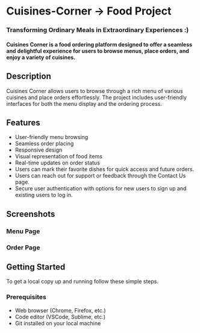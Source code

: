 # Cuisines-Corner -> Food Project
### Transforming Ordinary Meals in Extraordinary Experiences :)

#### Cuisines Corner is a food ordering platform designed to offer a seamless and delightful experience for users to browse menus, place orders, and enjoy a variety of cuisines. 

## Description

Cuisines Corner allows users to browse through a rich menu of various cuisines and place orders effortlessly. The project includes user-friendly interfaces for both the menu display and the ordering process.

## Features

- User-friendly menu browsing
- Seamless order placing
- Responsive design
- Visual representation of food items
- Real-time updates on order status
- Users can mark their favorite dishes for quick access and future orders.
- Users can reach out for support or feedback through the Contact Us page.
- Secure user authentication with options for new users to sign up and existing users to log in.

## Screenshots

### Menu Page


### Order Page


## Getting Started

To get a local copy up and running follow these simple steps.

### Prerequisites

- Web browser (Chrome, Firefox, etc.)
- Code editor (VSCode, Sublime, etc.)
- Git installed on your local machine
